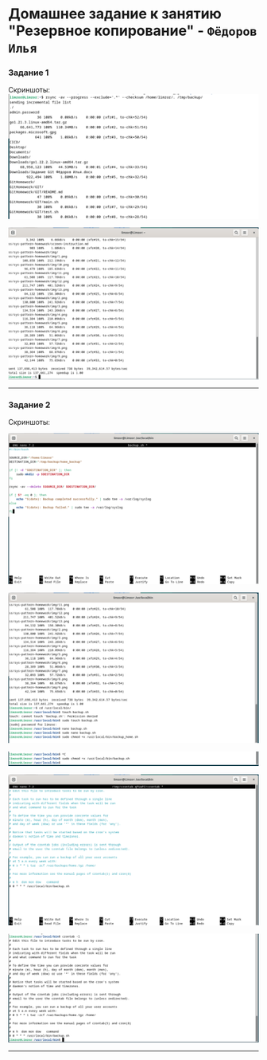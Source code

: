 
# Домашнее задание к занятию "Резервное копирование" - `Фёдоров Илья`

### Задание 1

Скриншоты:
![alt text](https://github.com/Limzor/rsync/blob/main/Screenshot_1.png)

![alt text](https://github.com/Limzor/rsync/blob/main/Screenshot_2.png)

---

### Задание 2 

Скриншоты:

![alt text](https://github.com/Limzor/rsync/blob/main/Screenshot_3.png)

![alt text](https://github.com/Limzor/rsync/blob/main/Screenshot_4.png)

![alt text](https://github.com/Limzor/rsync/blob/main/Screenshot_5.png)

![alt text](https://github.com/Limzor/rsync/blob/main/Screenshot_6.png)

![alt text](https://github.com/Limzor/rsync/blob/main/Screenshot_7.png)



---
